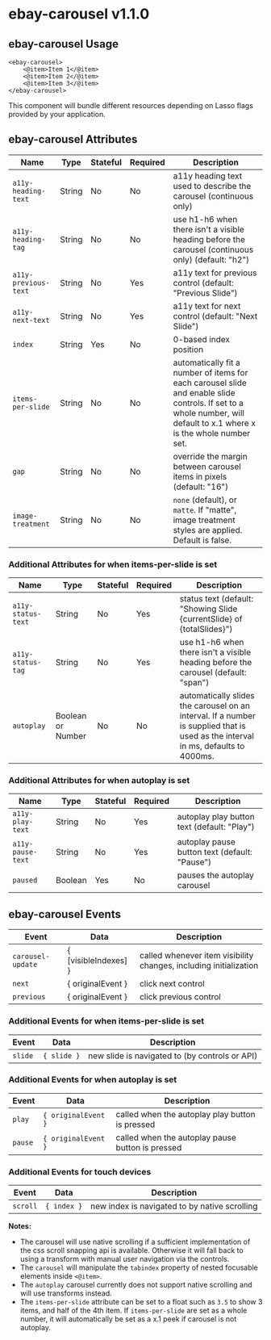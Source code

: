 # ebay-carousel v1.1.0

## ebay-carousel Usage

```marko
<ebay-carousel>
    <@item>Item 1</@item>
    <@item>Item 2</@item>
    <@item>Item 3</@item>
</ebay-carousel>
```

This component will bundle different resources depending on Lasso flags provided by your application.

## ebay-carousel Attributes

Name | Type | Stateful | Required | Description
--- | --- | --- | --- | ---
`a11y-heading-text` | String | No | No | a11y heading text used to describe the carousel (continuous only)
`a11y-heading-tag` | String | No | No | use h1-h6 when there isn't a visible heading before the carousel (continuous only) (default: "h2")
`a11y-previous-text` | String | No | Yes | a11y text for previous control (default: "Previous Slide")
`a11y-next-text` | String | No | Yes | a11y text for next control (default: "Next Slide")
`index` | String | Yes | No | 0-based index position
`items-per-slide` | String | No | No | automatically fit a number of items for each carousel slide and enable slide controls. If set to a whole number, will default to x.1 where x is the whole number set.
`gap` | String | No | No | override the margin between carousel items in pixels (default: "16")
`image-treatment` | String | No | No | `none` (default), or `matte`. If "matte", image treatment styles are applied. Default is false.

### Additional Attributes for when items-per-slide is set

Name | Type | Stateful | Required | Description
--- | --- | --- | --- | ---
`a11y-status-text` | String | No | Yes | status text (default: "Showing Slide {currentSlide} of {totalSlides}")
`a11y-status-tag` | String | No | Yes | use h1-h6 when there isn't a visible heading before the carousel (default: "span")
`autoplay` | Boolean or Number | No | No | automatically slides the carousel on an interval. If a number is supplied that is used as the interval in ms, defaults to 4000ms.

### Additional Attributes for when autoplay is set

Name | Type | Stateful | Required | Description
--- | --- | --- | --- | ---
`a11y-play-text` | String | No | Yes | autoplay play button text (default: "Play")
`a11y-pause-text` | String | No | Yes | autoplay pause button text (default: "Pause")
`paused` | Boolean | Yes | No | pauses the autoplay carousel

## ebay-carousel Events

Event | Data | Description
--- | --- | ---
`carousel-update` | { [visibleIndexes] } | called whenever item visibility changes, including initialization
`next` | { originalEvent } | click next control
`previous` | { originalEvent } | click previous control

### Additional Events for when items-per-slide is set

Event | Data | Description
--- | --- | ---
`slide` | `{ slide }` | new slide is navigated to (by controls or API)

### Additional Events for when autoplay is set

Event | Data | Description
--- | --- | ---
`play` | `{ originalEvent }` | called when the autoplay play button is pressed
`pause` | `{ originalEvent }` | called when the autoplay pause button is pressed

### Additional Events for touch devices

Event | Data | Description
--- | --- | ---
`scroll` | `{ index }` | new index is navigated to by native scrolling

**Notes:**

* The carousel will use native scrolling if a sufficient implementation of the css scroll snapping api is available. Otherwise it will fall back to using a transform with manual user navigation via the controls.
* The `carousel` will manipulate the `tabindex` property of nested focusable elements inside `<@item>`.
* The `autoplay` carousel currently does not support native scrolling and will use transforms instead.
* The `items-per-slide` attribute can be set to a float such as `3.5` to show 3 items, and half of the 4th item. If `items-per-slide` are set as a whole number, it will automatically be set as a x.1 peek if carousel is not autoplay.
